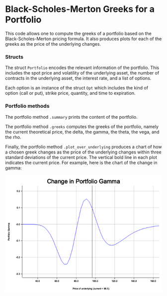 # Black-Scholes-Merton Greeks for a Portfolio

This code allows one to compute the greeks of a portfolio based on the Black-Scholes-Merton pricing formula. It also produces plots for each of the greeks as the price of the underlying changes. 

### Structs

The struct ```Portfolio``` encodes the relevant information of the portfolio. This includes the spot price and volatility of the underlying asset, the number of contracts in the underlying asset, the interest rate, and a list of options. 

Each option is an instance of the struct ```Opt``` which includes the kind of option (call or put), strike price, quantity, and time to expiration. 

### Portfolio methods

The portfolio method ```.summary``` prints the content of the portfolio. 

The portfolio method ```.greeks``` computes the greeks of the portfolio, namely the current theoretical price, the delta, the gamma, the theta, the vega, and the rho. 

Finally, the portfolio method ```.plot_over_underlying``` produces a chart of how a chosen greek changes as the price of the underlying changes within three standard deviations of the current price. The vertical bold line in each plot indicates the current price. For example, here is the chart of the change in gamma:

![alt text](https://github.com/ivganev/black-scholes-portfolio//blob/main/src/figs/gamma.png?raw=true)
